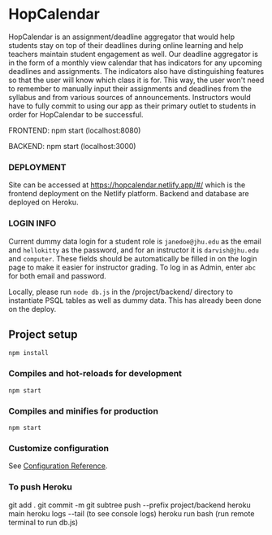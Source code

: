 # HopCalendar

HopCalendar is an assignment/deadline aggregator that would help students stay on top of their deadlines during online learning and help teachers maintain student engagement as well. Our deadline aggregator is in the form of a monthly view calendar that has indicators for any upcoming deadlines and assignments. 
The indicators also have distinguishing features so that the user will know which class it is for. This way, the user won't need to remember to manually input their assignments and deadlines from the syllabus and from various sources of announcements.
Instructors would have to fully commit to using our app as their primary outlet to students in order for HopCalendar to be successful.

FRONTEND: npm start (localhost:8080)

BACKEND: npm start (localhost:3000)

### DEPLOYMENT
Site can be accessed at https://hopcalendar.netlify.app/#/ which is the frontend deployment on the Netlify platform. Backend and database are deployed on Heroku. 

### LOGIN INFO
Current dummy data login for a student role is `janedoe@jhu.edu` as the email and `hellokitty` as the password, and for an instructor it is `darvish@jhu.edu` and `computer`. These fields should be automatically be filled in on the login page to make it easier for instructor grading. To log in as Admin, enter `abc` for both email and password. 

Locally, please run `node db.js` in the /project/backend/ directory to instantiate PSQL tables as well as dummy data. This has already been done on the deploy. 

## Project setup
```
npm install
```

### Compiles and hot-reloads for development
```
npm start
```

### Compiles and minifies for production
```
npm start
```

### Customize configuration
See [Configuration Reference](https://cli.vuejs.org/config/).

### To push Heroku
git add . 
git commit -m
git subtree push --prefix project/backend heroku main
heroku logs --tail (to see console logs)
heroku run bash (run remote terminal to run db.js)

